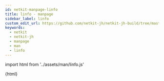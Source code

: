 ```yaml
---
id: netkit-manpage-linfo
title: linfo - manpage
sidebar_label: linfo
custom_edit_url: https://github.com/netkit-jh/netkit-jh-build/tree/master/core/man
keywords:
  - netkit
  - netkit-jh
  - manpage
  - man
  - linfo
---
```


import html from '../assets/man/linfo.js'

<div>{html}</div>

